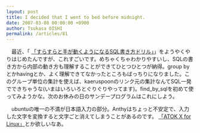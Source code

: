```yaml
---
layout: post
title: I decided that I went to bed before midnight.
date: 2007-03-08 00:00:00 +0900
author: Tsukasa OISHI
permalink: /articles/81
---
```



　最近、「 [「すらすらと手が動くようになるSQL書き方ドリル」](http://www.amazon.co.jp/%E3%81%99%E3%82%89%E3%81%99%E3%82%89%E3%81%A8%E6%89%8B%E3%81%8C%E5%8B%95%E3%81%8F%E3%82%88%E3%81%86%E3%81%AB%E3%81%AA%E3%82%8BSQL%E6%9B%B8%E3%81%8D%E6%96%B9%E3%83%89%E3%83%AA%E3%83%AB-%E7%BE%BD%E7%94%9F-%E7%AB%A0%E6%B4%8B/dp/4774122998%3FSubscriptionId%3DAKIAIKJECTBTL3JTYTKA%26tag%3Dkaeruspoon-22%26linkCode%3Dxm2%26camp%3D2025%26creative%3D165953%26creativeASIN%3D4774122998)」をようやくやりはじめたんですが、これすごいです。めちゃくちゃわかりやすいし、SQLの書き方から内部の動き方も理解することができてひとつひとつが納得。group byとかhavingとか、よく理解できてなかったところもばっちりになりました。このグループ単位の集計を使えば、kaeruspoonのリンク元の集計なんてSQL一発でできちゃうな(いまはいろいろとぐりぐりやってます)。find\_by\_sqlを初めて使ってみようかな。次のお休みの日のサンデープログラムはこれにしよう。  

　ubuntuの唯一の不満が日本語入力の部分。Anthyはちょっと不安定で、入力した文字を変換すると文字ごと消えてしまうことがあるのです。 [「ATOK X for Linux」](http://www.amazon.co.jp/%E3%82%B8%E3%83%A3%E3%82%B9%E3%83%88%E3%82%B7%E3%82%B9%E3%83%86%E3%83%A0-ATOK-X-for-Linux/dp/B00005OGO4%3FSubscriptionId%3DAKIAIKJECTBTL3JTYTKA%26tag%3Dkaeruspoon-22%26linkCode%3Dxm2%26camp%3D2025%26creative%3D165953%26creativeASIN%3DB00005OGO4)とか欲しいなあ。  

